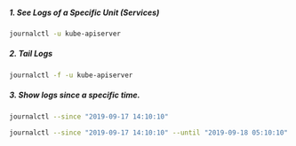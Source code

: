 
##### 1. See Logs of a Specific Unit (Services)
```sh
journalctl -u kube-apiserver
```
##### 2. Tail Logs
```sh
journalctl -f -u kube-apiserver
```
##### 3. Show logs since a specific time.
```sh
journalctl --since "2019-09-17 14:10:10"
```
```sh
journalctl --since "2019-09-17 14:10:10" --until "2019-09-18 05:10:10"
```
